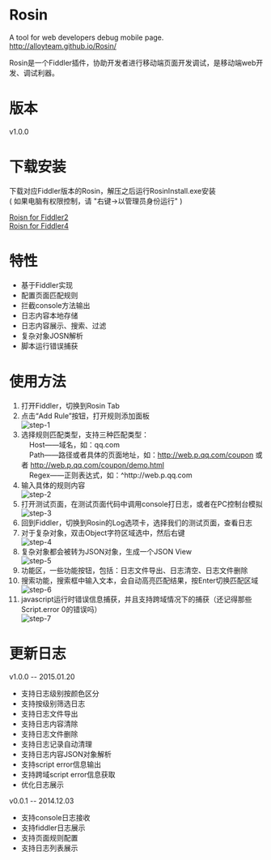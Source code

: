 # Rosin
A tool for web developers debug mobile page. http://alloyteam.github.io/Rosin/

Rosin是一个Fiddler插件，协助开发者进行移动端页面开发调试，是移动端web开发、调试利器。

# 版本

v1.0.0

# 下载安装

下载对应Fiddler版本的Rosin，解压之后运行RosinInstall.exe安装  
( 如果电脑有权限控制，请 "右键->以管理员身份运行" )

[Roisn for Fiddler2][Roisn for Fiddler2]  
[Roisn for Fiddler4][Roisn for Fiddler4]  

# 特性

* 基于Fiddler实现
* 配置页面匹配规则
* 拦截console方法输出
* 日志内容本地存储
* 日志内容展示、搜索、过滤
* 复杂对象JOSN解析
* 脚本运行错误捕获

# 使用方法

1. 打开Fiddler，切换到Rosin Tab
2. 点击“Add Rule”按钮，打开规则添加面板  
![step-1][step-1]
3. 选择规则匹配类型，支持三种匹配类型：  
    &nbsp;&nbsp;&nbsp;&nbsp;Host——域名，如：qq.com  
    &nbsp;&nbsp;&nbsp;&nbsp;Path——路径或者具体的页面地址，如：http://web.p.qq.com/coupon 或者 http://web.p.qq.com/coupon/demo.html  
    &nbsp;&nbsp;&nbsp;&nbsp;Regex——正则表达式，如：^http:\/\/web\.p\.qq\.com
4. 输入具体的规则内容  
![step-2][step-2]
5. 打开测试页面，在测试页面代码中调用console打日志，或者在PC控制台模拟  
![step-3][step-3]
6. 回到Fiddler，切换到Rosin的Log选项卡，选择我们的测试页面，查看日志
7. 对于复杂对象，双击Object字符区域选中，然后右键  
![step-4][step-4]
8. 复杂对象都会被转为JSON对象，生成一个JSON View  
![step-5][step-5]
9. 功能区，一些功能按钮，包括：日志文件导出、日志清空、日志文件删除
10. 搜索功能，搜索框中输入文本，会自动高亮匹配结果，按Enter切换匹配区域  
![step-6][step-6]
11. javascript运行时错误信息捕获，并且支持跨域情况下的捕获（还记得那些Script.error 0的错误吗）  
![step-7][step-7]

# 更新日志

v1.0.0 -- 2015.01.20  

* 支持日志级别按颜色区分
* 支持按级别筛选日志
* 支持日志文件导出
* 支持日志内容清除
* 支持日志文件删除
* 支持日志记录自动清理
* 支持日志内容JSON对象解析
* 支持script error信息输出
* 支持跨域script error信息获取
* 优化日志展示

v0.0.1 -- 2014.12.03  

* 支持console日志接收
* 支持fiddler日志展示
* 支持页面规则配置
* 支持日志列表展示




[Roisn for Fiddler2]: http://alloyteam.github.io/Rosin/download/1.0.1/Rosin-v1-for-fiddler2.zip
[Roisn for Fiddler4]: http://alloyteam.github.io/Rosin/download/1.0.1/Rosin-v1-for-fiddler4.zip
[step-1]: http://alloyteam.github.io/Rosin/images/step-1.jpg
[step-2]: http://alloyteam.github.io/Rosin/images/step-2.jpg
[step-3]: http://alloyteam.github.io/Rosin/images/step-3.jpg
[step-4]: http://alloyteam.github.io/Rosin/images/step-4.jpg
[step-5]: http://alloyteam.github.io/Rosin/images/step-5.jpg
[step-6]: http://alloyteam.github.io/Rosin/images/step-6.jpg
[step-7]: http://alloyteam.github.io/Rosin/images/step-7.jpg